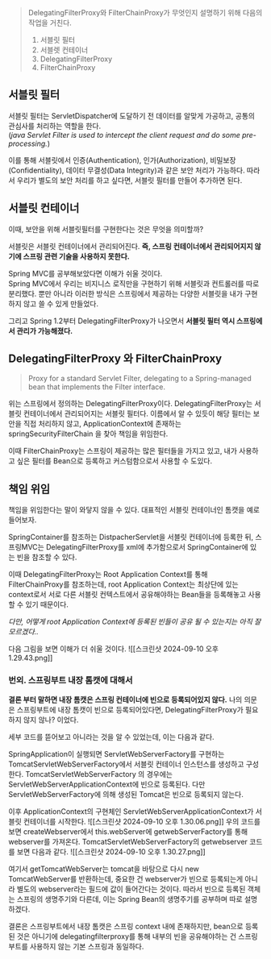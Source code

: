 > DelegatingFilterProxy와 FilterChainProxy가 무엇인지 설명하기 위해 다음의 작업을 거친다.
> 
> 1. 서블릿 필터
> 2. 서블렛 컨테이너
> 3. DelegatingFilterProxy
> 4. FilterChainProxy

## 서블릿 필터

서블릿 필터는 ServletDispatcher에 도달하기 전 데이터를 알맞게 가공하고, 공통의 관심사를 처리하는 역할을 한다.  
(_java Servlet Filter is used to intercept the client request and do some pre-processing._)

이를 통해 서블릿에서 인증(Authentication), 인가(Authorization), 비밀보장(Confidentiality), 데이터 무결성(Data Integrity)과 같은 보안 처리가 가능하다. 따라서 우리가 별도의 보안 처리를 하고 싶다면, 서블릿 필터를 만들어 추가하면 된다.

## 서블릿 컨테이너

이때, 보안을 위해 서블릿필터를 구현한다는 것은 무엇을 의미할까?

서블릿은 서블릿 컨테이너에서 관리되어진다. **즉, 스프링 컨테이너에서 관리되어지지 않기에 스프링 관련 기술을 사용하지 못한다.**

Spring MVC를 공부해보았다면 이해가 쉬울 것이다.  
Spring MVC에서 우리는 비지니스 로직만을 구현하기 위해 서블릿과 컨트롤러를 따로 분리했다. 뿐만 아니라 이러한 방식은 스프링에서 제공하는 다양한 서블릿을 내가 구현하지 않고 쓸 수 있게 만들었다.

그리고 Spring 1.2부터 DelegatingFilterProxy가 나오면서 **서블릿 필터 역시 스프링에서 관리가 가능해졌다.**

## DelegatingFilterProxy 와 FilterChainProxy

> Proxy for a standard Servlet Filter, delegating to a Spring-managed bean that implements the Filter interface.

위는 스프링에서 정의하는 DelegatingFilterProxy이다. DelegatingFilterProxy는 서블릿 컨테이너에서 관리되어지는 서블릿 필터다. 이름에서 알 수 있듯이 해당 필터는 보안을 직접 처리하지 않고, ApplicationContext에 존재하는 springSecurityFilterChain 을 찾아 책임을 위임한다.

이때 FilterChainProxy는 스프링이 제공하는 많은 필터들을 가지고 있고, 내가 사용하고 싶은 필터를 Bean으로 등록하고 커스텀함으로서 사용할 수 도있다.

## 책임 위임

책임을 위임한다는 말이 와닿지 않을 수 있다. 대표적인 서블릿 컨테이너인 톰캣을 예로 들어보자.  
  

SpringContainer를 참조하는 DistpacherServlet을 서블릿 컨테이너에 등록한 뒤, 스프링MVC는 DelegatingFilterProxy를 xml에 추가함으로서 SpringContainer에 있는 빈을 참조할 수 있다.

이때 DelegatingFilterProxy는 Root Application Context를 통해 FilterChainProxy를 참조하는데, root Application Context는 최상단에 있는 context로서 서로 다른 서블릿 컨텍스트에서 공유해야하는 Bean들을 등록해놓고 사용할 수 있기 때문이다.

*다만, 어떻게 root Application Context에 등록된 빈들이 공유 될 수 있는지는 아직 잘 모르겠다..*
 

다음 그림을 보면 이해가 더 쉬울 것이다.
![[스크린샷 2024-09-10 오후 1.29.43.png]]


### 번외. 스프링부트 내장 톰캣에 대해서

**결론 부터 말하면 내장 톰캣은 스프링 컨테이너에 빈으로 등록되어있지 않다.**
나의 의문은 스프링부트에 내장 톰캣이 빈으로 등록되어있다면, DelegatingFilterProxy가 필요하지 않지 않나? 이었다.

세부 코드를 뜯어보고 아니라는 것을 알 수 있었는데, 이는 다음과 같다.

SpringApplication이 실행되면 ServletWebServerFactory를 구현하는 
TomcatServletWebServerFactory에서 서블릿 컨테이너 인스턴스를 생성하고 구성한다. TomcatServletWebServerFactory 의 경우에는 ServletWebServerApplicationContext에 빈으로 등록된다.
다만 ServletWebServerFactory에 의해 생성된 Tomcat은 빈으로 등록되지 않는다.


이후 ApplicationContext의 구현체인 ServletWebServerApplicationContext가 서블릿 컨테이너를 시작한다.
![[스크린샷 2024-09-10 오후 1.30.06.png]]
우의 코드를 보면 createWebserver에서 this.webServer에 getwebServerFactory를 통해 webserver를 가져온다.
TomcatServletWebServerFactory의 getwebserver 코드를 보면 다음과 같다.
![[스크린샷 2024-09-10 오후 1.30.27.png]]


여기서 getTomcatWebServer는 tomcat을 바탕으로 다시 new TomcatWebServer를 반환하는데, 중요한 건 webserver가 빈으로 등록되는게 아니라 별도의 webserver라는 필드에 값이 들어간다는 것이다.  따라서 빈으로 등록된 객체는 스프링의 생명주기와 다른데, 이는 Spring Bean의 생명주기를 공부하며 따로 설명하겠다.

결론은 스프링부트에서 내장 톰캣은 스프링 context 내에 존재하지만, bean으로 등록된 것은 아니기에 delegatingfilterproxy를 통해 내부의 빈을 공유해야하는 건 스프링부트를 사용하지 않는 기본 스프링과 동일하다.

